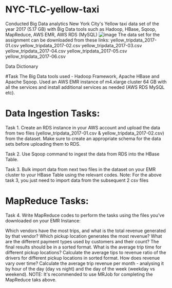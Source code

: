 # NYC-TLC-yellow-taxi
Conducted Big Data analytics New York City's Yellow taxi data set of the year 2017 (5.17 GB) with Big Data tools such as Hadoop, HBase, Sqoop, MapReduce, AWS EMR, AWS RDS (MySQL)
![image](https://github.com/rahulgariganti07/NYC-TLC-yellow-taxi/assets/147478384/2cb5a2a8-9e54-412e-a400-63659f8dc202)
The data set for the assignment can be downloaded from these links:
yellow_tripdata_2017-01.csv
yellow_tripdata_2017-02.csv
yellow_tripdata_2017-03.csv
yellow_tripdata_2017-04.csv
yellow_tripdata_2017-05.csv
yellow_tripdata_2017-06.csv

Data Dictionary

#Task
The Big Data tools used - Hadoop Framework, Apache HBase and Apache Sqoop. Used an AWS EMR instance of m4.xlarge cluster 64 GB with all the services and install additional services as needed (AWS RDS MySQL etc).
# Data Ingestion Tasks:
Task 1. Create an RDS instance in your AWS account and upload the data from two files (yellow_tripdata_2017-01.csv & yellow_tripdata_2017-02.csv) from the dataset. Make sure to create an appropriate schema for the data sets before uploading them to RDS.

Task 2. Use Sqoop command to ingest the data from RDS into the HBase Table.

Task 3. Bulk import data from next two files in the dataset on your EMR cluster to your HBase Table using the relevant codes. Note: For the above task 3, you just need to import data from the subsequent 2 csv files
# MapReduce Tasks:
Task 4. Write MapReduce codes to perform the tasks using the files you’ve downloaded on your EMR Instance:

Which vendors have the most trips, and what is the total revenue generated by that vendor?
Which pickup location generates the most revenue?
What are the different payment types used by customers and their count? The final results should be in a sorted format.
What is the average trip time for different pickup locations?
Calculate the average tips to revenue ratio of the drivers for different pickup locations in sorted format.
How does revenue vary over time? Calculate the average trip revenue per month - analysing it by hour of the day (day vs night) and the day of the week (weekday vs weekend). NOTE: It's recommended to use MRJob for completing the MapReduce taks above.
